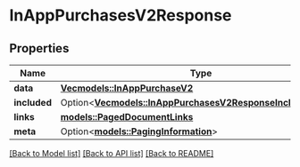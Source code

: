# InAppPurchasesV2Response

## Properties

Name | Type | Description | Notes
------------ | ------------- | ------------- | -------------
**data** | [**Vec<models::InAppPurchaseV2>**](InAppPurchaseV2.md) |  | 
**included** | Option<[**Vec<models::InAppPurchasesV2ResponseIncludedInner>**](InAppPurchasesV2Response_included_inner.md)> |  | [optional]
**links** | [**models::PagedDocumentLinks**](PagedDocumentLinks.md) |  | 
**meta** | Option<[**models::PagingInformation**](PagingInformation.md)> |  | [optional]

[[Back to Model list]](../README.md#documentation-for-models) [[Back to API list]](../README.md#documentation-for-api-endpoints) [[Back to README]](../README.md)


